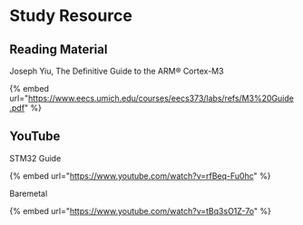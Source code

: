 # Study Resource

## Reading Material

Joseph Yiu, The Definitive Guide to the ARM® Cortex-M3

{% embed url="https://www.eecs.umich.edu/courses/eecs373/labs/refs/M3%20Guide.pdf" %}



## YouTube

STM32 Guide

{% embed url="https://www.youtube.com/watch?v=rfBeq-Fu0hc" %}



Baremetal

{% embed url="https://www.youtube.com/watch?v=tBq3sO1Z-7o" %}



